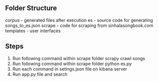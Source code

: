## Folder Structure
corpus - generated files after execution
es - source code for generating songs_to_es.json
scrape - code for scraping from sinhalasongbook.com
templates - user interfaces

## Steps
1. Run following command within scrape folder
    scrapy crawl songs
2. Run following command within scrape folder
    python es.py
3. Run each command in setings.json file on kibana server
4. Run app.py file and search